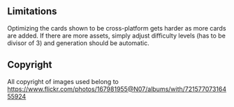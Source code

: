 ## Limitations
Optimizing the cards shown to be cross-platform gets harder as more cards are added. If there are more assets, simply adjust difficulty levels (has to be divisor of 3) and generation should be automatic.

## Copyright
All copyright of images used belong to https://www.flickr.com/photos/167981955@N07/albums/with/72157707316455924